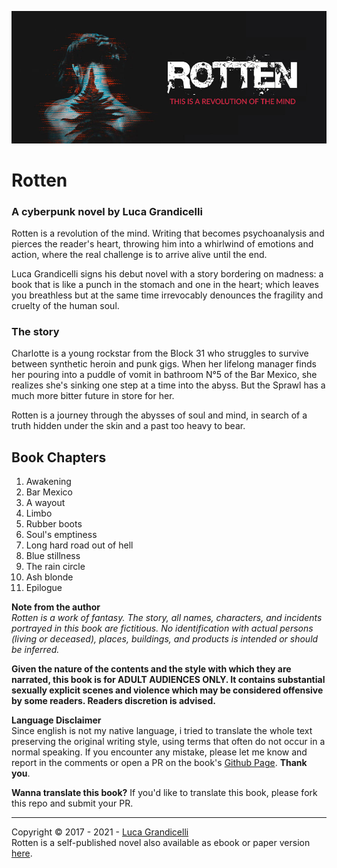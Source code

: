 ![](assets/images/cover.jpg)

# Rotten
### A cyberpunk novel by Luca Grandicelli

Rotten is a revolution of the mind. Writing that becomes psychoanalysis and pierces the reader's heart, throwing him into a whirlwind of emotions and action, where the real challenge is to arrive alive until the end.

Luca Grandicelli signs his debut novel with a story bordering on madness: a book that is like a punch in the stomach and one in the heart; which leaves you breathless but at the same time irrevocably denounces the fragility and cruelty of the human soul.

### The story
Charlotte is a young rockstar from the Block 31 who struggles to survive between synthetic heroin and punk gigs. When her lifelong manager finds her pouring into a puddle of vomit in bathroom N°5 of the Bar Mexico, she realizes she's sinking one step at a time into the abyss. But the Sprawl has a much more bitter future in store for her.

Rotten is a journey through the abysses of soul and mind, in search of a truth hidden under the skin and a past too heavy to bear.

## Book Chapters
1. Awakening
2. Bar Mexico
3. A wayout
4. Limbo
5. Rubber boots
6. Soul's emptiness
7. Long hard road out of hell
8. Blue stillness
9. The rain circle
10. Ash blonde
11. Epilogue

**Note from the author**\
*Rotten is a work of fantasy. The story, all names, characters, and incidents portrayed in this book are fictitious. No identification with actual persons (living or deceased), places, buildings, and products is intended or should be inferred.*

**Given the nature of the contents and the style with which they are narrated, this book is for ADULT AUDIENCES ONLY. It contains substantial sexually explicit scenes and violence which may be considered offensive by some readers. Readers discretion is advised.**

**Language Disclaimer**\
Since english is not my native language, i tried to translate the whole text preserving the original writing style, using terms that often do not occur in a normal speaking. If you encounter any mistake, please let me know and report in the comments or open a PR on the book's [Github Page](https://github.com/lucagrandicelli/Rotten-Cyberpunk-Novel).
**Thank you**.

**Wanna translate this book?**
If you'd like to translate this book, please fork this repo and submit your PR.

---

Copyright &copy; 2017 - 2021 - [Luca Grandicelli](https://github.com/lucagrandicelli/)\
Rotten is a self-published novel also available as ebook or paper version <a href="https://www.amazon.it/Rotten-Luca-Grandicelli-ebook/dp/B01MRAMS7J/" target="_blank">here</a>.
